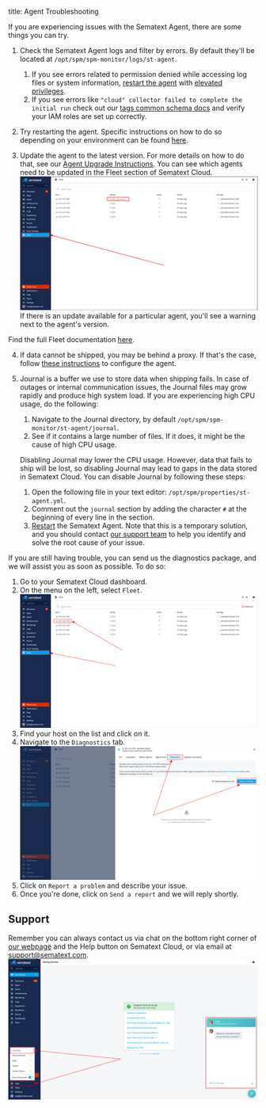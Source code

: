 title: Agent Troubleshooting

If you are experiencing issues with the Sematext Agent, there are some things you can try.

1. Check the Sematext Agent logs and filter by errors. By default they'll be located at `/opt/spm/spm-monitor/logs/st-agent`. 
   1. If you see errors related to permission denied while accessing log files or system information, [restart the agent](https://sematext.com/docs/agents/sematext-agent/starting-stopping) with [elevated privileges](https://sematext.com/docs/agents/sematext-agent/permission-requirements/). 
   2. If you see errors like `"cloud" collector failed to complete the initial run` check out our [tags common schema docs](https://sematext.com/docs/tags/common-schema/#cloud-tags) and verify your IAM roles are set up correctly.

2. Try restarting the agent. Specific instructions on how to do so depending on your environment can be found [here](https://sematext.com/docs/agents/sematext-agent/starting-stopping).

3. Update the agent to the latest version. For more details on how to do that, see our [Agent Upgrade Instructions](https://sematext.com/docs/monitoring/spm-faq/#agent-updating). You can see which agents need to be updated in the Fleet section of Sematext Cloud.
![Fleet](../../images/fleet/fleet-menu.png)
If there is an update available for a particular agent, you'll see a warning next to the agent's version.

Find the full Fleet documentation [here](https://sematext.com/docs/fleet/).

4. If data cannot be shipped, you may be behind a proxy. If that's the case, follow [these instructions](https://sematext.com/docs/monitoring/spm-faq/#can-i-install-sematext-agent-on-servers-that-are-behind-a-proxy) to configure the agent.

5. Journal is a buffer we use to store data when shipping fails. In case of outages or internal communication issues, the Journal files may grow rapidly and produce high system load. If you are experiencing high CPU usage, do the following:
   1. Navigate to the Journal directory, by default `/opt/spm/spm-monitor/st-agent/journal`.
   2. See if it contains a large number of files. If it does, it might be the cause of high CPU usage.
   
   Disabling Journal may lower the CPU usage. However, data that fails to ship will be lost, so disabling Journal may lead to gaps in the data stored in Sematext Cloud. You can disable Journal by following these steps:
   
   1. Open the following file in your text editor: `/opt/spm/properties/st-agent.yml`. 
   2. Comment out the `journal` section by adding the character `#` at the beginning of every line in the section.
   3. [Restart](https://sematext.com/docs/agents/sematext-agent/starting-stopping) the Sematext Agent.
   Note that this is a temporary solution, and you should contact [our support team](https://sematext.com/docs/agent/agent-troubleshooting/#support) to help you identify and solve the root cause of your issue.
   
If you are still having trouble, you can send us the diagnostics package, and we will assist you as soon as possible. To do so:

   1. Go to your Sematext Cloud dashboard.
   2. On the menu on the left, select `Fleet`.
   ![Fleet screen](../../images/fleet/fleet.png)
   3. Find your host on the list and click on it.
   4. Navigate to the `Diagnostics` tab.
   ![Fleet screen](../../images/fleet/agent-diagnostics.png)
   5. Click on `Report a problem` and describe your issue.
   6. Once you're done, click on `Send a report` and we will reply shortly.

## Support
Remember you can always contact us via chat on the bottom right corner of [our webpage](https://sematext.com/) and the Help button on Sematext Cloud, or via email at [support@sematext.com](mailto:support@sematext.com).
![Sematext Cloud Help](../../images/agents/sc-help.png)
